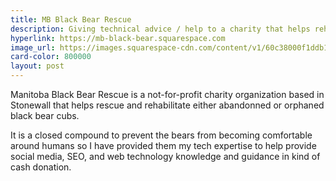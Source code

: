 ```yaml
---
title: MB Black Bear Rescue
description: Giving technical advice / help to a charity that helps rehab black bear cubs back to the wild.
hyperlink: https://mb-black-bear.squarespace.com
image_url: https://images.squarespace-cdn.com/content/v1/60c38000f1ddb1781c28a4c0/1623426287891-H08RK1BAOYEZRORSAZCV/unsplash-image-R-CrIoLU11M.jpg
card-color: 800000
layout: post
---
```

Manitoba Black Bear Rescue is a not-for-profit charity organization based in Stonewall that helps rescue and rehabilitate either abandonned or orphaned black bear cubs.

It is a closed compound to prevent the bears from becoming comfortable around humans so I have provided them my tech expertise to help provide 
social media, SEO, and web technology knowledge and guidance in kind of cash donation.
